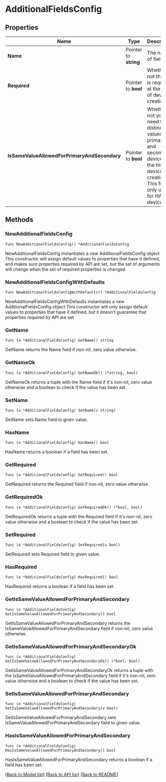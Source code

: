 # AdditionalFieldsConfig

## Properties

Name | Type | Description | Notes
------------ | ------------- | ------------- | -------------
**Name** | Pointer to **string** | The name of field. | [optional] 
**Required** | Pointer to **bool** | Whether or not the field is required at the time of device creation. | [optional] 
**IsSameValueAllowedForPrimaryAndSecondary** | Pointer to **bool** | Whether or not you need two distinct values for primary and secondary devices at the time of device creation. This field is only useful for HA devices. | [optional] 

## Methods

### NewAdditionalFieldsConfig

`func NewAdditionalFieldsConfig() *AdditionalFieldsConfig`

NewAdditionalFieldsConfig instantiates a new AdditionalFieldsConfig object
This constructor will assign default values to properties that have it defined,
and makes sure properties required by API are set, but the set of arguments
will change when the set of required properties is changed

### NewAdditionalFieldsConfigWithDefaults

`func NewAdditionalFieldsConfigWithDefaults() *AdditionalFieldsConfig`

NewAdditionalFieldsConfigWithDefaults instantiates a new AdditionalFieldsConfig object
This constructor will only assign default values to properties that have it defined,
but it doesn't guarantee that properties required by API are set

### GetName

`func (o *AdditionalFieldsConfig) GetName() string`

GetName returns the Name field if non-nil, zero value otherwise.

### GetNameOk

`func (o *AdditionalFieldsConfig) GetNameOk() (*string, bool)`

GetNameOk returns a tuple with the Name field if it's non-nil, zero value otherwise
and a boolean to check if the value has been set.

### SetName

`func (o *AdditionalFieldsConfig) SetName(v string)`

SetName sets Name field to given value.

### HasName

`func (o *AdditionalFieldsConfig) HasName() bool`

HasName returns a boolean if a field has been set.

### GetRequired

`func (o *AdditionalFieldsConfig) GetRequired() bool`

GetRequired returns the Required field if non-nil, zero value otherwise.

### GetRequiredOk

`func (o *AdditionalFieldsConfig) GetRequiredOk() (*bool, bool)`

GetRequiredOk returns a tuple with the Required field if it's non-nil, zero value otherwise
and a boolean to check if the value has been set.

### SetRequired

`func (o *AdditionalFieldsConfig) SetRequired(v bool)`

SetRequired sets Required field to given value.

### HasRequired

`func (o *AdditionalFieldsConfig) HasRequired() bool`

HasRequired returns a boolean if a field has been set.

### GetIsSameValueAllowedForPrimaryAndSecondary

`func (o *AdditionalFieldsConfig) GetIsSameValueAllowedForPrimaryAndSecondary() bool`

GetIsSameValueAllowedForPrimaryAndSecondary returns the IsSameValueAllowedForPrimaryAndSecondary field if non-nil, zero value otherwise.

### GetIsSameValueAllowedForPrimaryAndSecondaryOk

`func (o *AdditionalFieldsConfig) GetIsSameValueAllowedForPrimaryAndSecondaryOk() (*bool, bool)`

GetIsSameValueAllowedForPrimaryAndSecondaryOk returns a tuple with the IsSameValueAllowedForPrimaryAndSecondary field if it's non-nil, zero value otherwise
and a boolean to check if the value has been set.

### SetIsSameValueAllowedForPrimaryAndSecondary

`func (o *AdditionalFieldsConfig) SetIsSameValueAllowedForPrimaryAndSecondary(v bool)`

SetIsSameValueAllowedForPrimaryAndSecondary sets IsSameValueAllowedForPrimaryAndSecondary field to given value.

### HasIsSameValueAllowedForPrimaryAndSecondary

`func (o *AdditionalFieldsConfig) HasIsSameValueAllowedForPrimaryAndSecondary() bool`

HasIsSameValueAllowedForPrimaryAndSecondary returns a boolean if a field has been set.


[[Back to Model list]](../README.md#documentation-for-models) [[Back to API list]](../README.md#documentation-for-api-endpoints) [[Back to README]](../README.md)


